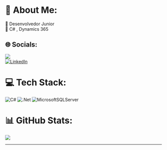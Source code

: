 # 🪪 About Me:
🔭 Desenvolvedor Junior<br>🌱 C# , Dynamics 365<br>


## 🌐 Socials:
<a href = "mailto:msn.box@outlook.com"><img src="https://img.icons8.com/?size=48&id=WnHyYA2ecNqL&format=png"></a>  
[![LinkedIn](https://img.icons8.com/?size=48&id=13930&format=png)](https://linkedin.com/in/https://www.linkedin.com/in/1988fsc/) 

# 💻 Tech Stack:
![C#](https://img.shields.io/badge/c%23-%23239120.svg?style=for-the-badge&logo=csharp&logoColor=white) ![.Net](https://img.shields.io/badge/.NET-5C2D91?style=for-the-badge&logo=.net&logoColor=white) ![MicrosoftSQLServer](https://img.shields.io/badge/Microsoft%20SQL%20Server-CC2927?style=for-the-badge&logo=microsoft%20sql%20server&logoColor=white)
# 📊 GitHub Stats:

![](https://github-readme-stats.vercel.app/api/top-langs/?username=1988fsc&theme=prussian&hide_border=false&include_all_commits=true&count_private=false&layout=compact)

---

